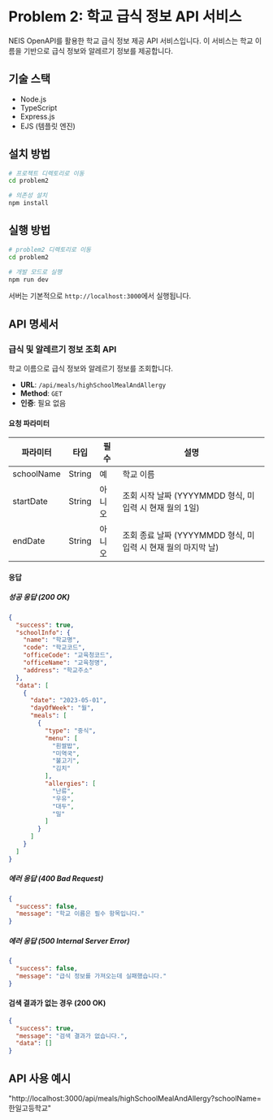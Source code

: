 # Problem 2: 학교 급식 정보 API 서비스

NEIS OpenAPI를 활용한 학교 급식 정보 제공 API 서비스입니다. 이 서비스는 학교 이름을 기반으로 급식 정보와 알레르기 정보를 제공합니다.

## 기술 스택

- Node.js
- TypeScript
- Express.js
- EJS (템플릿 엔진)

## 설치 방법

```bash
# 프로젝트 디렉토리로 이동
cd problem2

# 의존성 설치
npm install
```

## 실행 방법

```bash
# problem2 디렉토리로 이동
cd problem2

# 개발 모드로 실행
npm run dev
```

서버는 기본적으로 `http://localhost:3000`에서 실행됩니다.

## API 명세서

### 급식 및 알레르기 정보 조회 API

학교 이름으로 급식 정보와 알레르기 정보를 조회합니다.

- **URL**: `/api/meals/highSchoolMealAndAllergy`
- **Method**: `GET`
- **인증**: 필요 없음

#### 요청 파라미터

| 파라미터 | 타입 | 필수 | 설명 |
|----------|------|------|------|
| schoolName | String | 예 | 학교 이름 |
| startDate | String | 아니오 | 조회 시작 날짜 (YYYYMMDD 형식, 미입력 시 현재 월의 1일) |
| endDate | String | 아니오 | 조회 종료 날짜 (YYYYMMDD 형식, 미입력 시 현재 월의 마지막 날) |

#### 응답

##### 성공 응답 (200 OK)

```json
{
  "success": true,
  "schoolInfo": {
    "name": "학교명",
    "code": "학교코드",
    "officeCode": "교육청코드",
    "officeName": "교육청명",
    "address": "학교주소"
  },
  "data": [
    {
      "date": "2023-05-01",
      "dayOfWeek": "월",
      "meals": [
        {
          "type": "중식",
          "menu": [
            "흰쌀밥",
            "미역국",
            "불고기",
            "김치"
          ],
          "allergies": [
            "난류",
            "우유",
            "대두",
            "밀"
          ]
        }
      ]
    }
  ]
}
```

##### 에러 응답 (400 Bad Request)

```json
{
  "success": false,
  "message": "학교 이름은 필수 항목입니다."
}
```

##### 에러 응답 (500 Internal Server Error)

```json
{
  "success": false,
  "message": "급식 정보를 가져오는데 실패했습니다."
}
```

#### 검색 결과가 없는 경우 (200 OK)

```json
{
  "success": true,
  "message": "검색 결과가 없습니다.",
  "data": []
}
```

## API 사용 예시
 "http://localhost:3000/api/meals/highSchoolMealAndAllergy?schoolName=한일고등학교"

